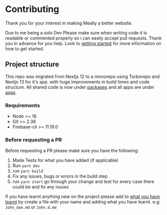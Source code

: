 # Contributing

Thank you for your interest in making Meally a better website.

Due to me being a solo Dev Please make sure when writing code it is readable or commented properly so i can easily accept pull requests. Thank you in advance for you help.
Look to [getting started](./GETTING_STARTED.md) for more information on how to get started.

## Project structure

This repo was migrated from Nextjs 12 to a monorepo using Turborepo and Nextjs 13 for it's app. with huge improvements in build times and code structure.
All shared code is now under [packages](./packages/) and all apps are under [apps](./apps/).

### Requirements

- Node >= 16
- Git >= 2.38
- Firebase-cli >= 11.19.0

### Before requesting a PR

Before requesting a PR please make sure you have the following:

1. Made Tests for what you have added (if applicable)
2. Run `yarn dev`
3. run `yarn build`
4. Fix any issues, bugs or errors in the build step
5. run `yarn start` go through your change and test for every case there could be and fix any issues

If you have learnt anything new on the project please add to [what you have learnt](./about_the_project/things_learnt/) by create a file with your name and adding what you have learnt. e.g: `John_doe.md` or `John.d.md`
